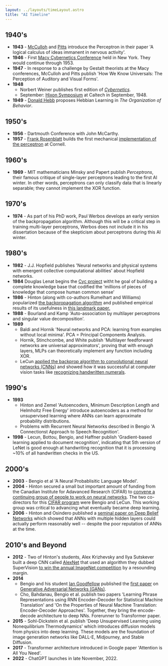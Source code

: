 ```yaml
---
layout: ../layouts/timeLayout.astro
title: "AI Timeline"
---
```

## 1940's
* **1943** - [McCulloh](https://en.wikipedia.org/wiki/Warren_Sturgis_McCulloch) and [Pitts](https://en.wikipedia.org/wiki/Walter_Pitts) introduce the Perceptron in their paper 'A logical calculus of ideas immanent in nervous activity'.
* **1946** - First [Macy Cybernetics Conference](https://en.wikipedia.org/wiki/Macy_conferences#Cybernetics_Conferences) held in New York. They would continue through 1953.
* **1947** - In response to a challenge by Gestalt theorists at the Macy conferences, McCulloh and Pitts publish 'How We Know Universals: The Perception of Auditory and Visual Forms'.
* **1948**
	* Norbert Weiner publishes first edition of [*Cybernetics*](https://en.wikipedia.org/wiki/Cybernetics:_Or_Control_and_Communication_in_the_Animal_and_the_Machine).
	* September: [Hixon Symposium](https://www.lancaster.ac.uk/fas/psych/glossary/hixon_symposium/) at Caltech in September, 1948.
* **1949** - [Donald Hebb](https://en.wikipedia.org/wiki/Donald_O._Hebb) proposes Hebbian Learning in *The Organization of Behavior*.  

## 1950's
* **1956** - Dartmouth Conference with John McCarthy.
* **1957** - [Frank Rosenblatt](https://en.wikipedia.org/wiki/Frank_Rosenblatt) builds the first mechanical [implementation of the perceptron](https://en.wikipedia.org/wiki/Perceptron#Mark_I_Perceptron_machine) at Cornell.


## 1960's
* **1969** - MIT mathematicians Minsky and Papert publish *Perceptrons*, their famous critique of single-layer perceptrons leading to the first AI winter. In other words, perceptrons can only classify data that is linearly separable; they cannot implement the XOR function.

## 1970's
* **1974** - As part of his PhD work, Paul Werbos develops an early version of the backpropagation algorithm. Although this will be a critical step in training multi-layer perceptrons, Werbos does not include it in his dissertation because of the skepticism about perceptrons during this AI winter.


## 1980's
* **1982** - J.J. Hopfield publishes 'Neural networks and physical systems with emergent collective computational abilities' about Hopfield networks.
* **1984** Douglas Lenat begins the [Cyc project](https://en.wikipedia.org/wiki/Cyc) witht he goal of building a complete knowledge base that codified the 'millions of pieces of knowledge that compose human common sense'
* **1986** - Hinton (along with co-authors Rumelhart and Williams) popularized [the backpropagation algorithm](https://en.wikipedia.org/wiki/Backpropagation#History) and published empirical results of its usefulness in [this landmark paper.](https://www.iro.umontreal.ca/~vincentp/ift3395/lectures/backprop_old.pdf)
* **1988** - Bourland and Kamp 'Auto-association by multilayer perceptrons and singular value decomposition'.
* **1989** 
	* Baldi and Hornik 'Neural networks and PCA: learning from examples without local minima'. PCA = Principal Components Analysis.
	* Hornik, Stinchcombe, and White publish 'Multilayer feedforward networks are universal approximators', proving that with enough layers, MLPs can theoretically implement any function including XOR.
	* LeCun [applied the backprop algorithm to convolutional neural networks (CNNs)](https://en.wikipedia.org/wiki/Convolutional_neural_network#Image_recognition_with_CNNs_trained_by_gradient_descent) and showed how it was successful at computer vision tasks like [recognizing handwritten numerals](http://yann.lecun.com/exdb/publis/pdf/lecun-89e.pdf).


## 1990's
* **1993** 
	* Hinton and Zemel 'Autoencoders, Minimum Description Length and Helmholtz Free Energy' introduce autoencoders as a method for unsupervised learning where ANNs can learn approximate probability distributions.
	* Problems with Recurrent Neural Networks described in Bengio 'A Connectionst Approach to Speech Recognition'.
* **1998** - Lecun, Bottou, Bengio, and Haffner publish 'Gradient-based learning applied to document recognition', indicating that 5th version of LeNet is good enough at handwriting recognition that it is processing ~10% of all handwritten checks in the US.

## 2000's
* **2003** - Bengio et al 'A Neural Probablisitic Language Model'.
* **2004** - Hinton secured a small but important amount of funding from the Canadian Institute for Adavanced Research (CIFAR) to [convene a continuing group of people to work on neural networks](https://www.wired.com/2014/01/geoffrey-hinton-deep-learning/). The two co-directors for this [CIFAR program](https://www.cifar.ca/cifarnews/2019/03/27/turing-award-honours-cifar-s-pioneers-of-ai) were Bengio and LeCun. This working group was critical to advancing what eventually became deep learning.
* **2006** - Hinton and Osindero published a [seminal paper on Deep Belief Networks](https://www.cs.toronto.edu/~hinton/absps/fastnc.pdf) which showed that ANNs with multiple hidden layers could actually perform reasonably well -- despite the poor reputation of ANNs at the time. 

## 2010's and Beyond
* **2012** - Two of Hinton's students, Alex Krizhevsky and Ilya Sutskever built a deep CNN called [AlexNet](https://en.wikipedia.org/wiki/AlexNet) that used an algorithm they dubbed SuperVision [to win the annual ImageNet competition](https://papers.nips.cc/paper/4824-imagenet-classification-with-deep-convolutional-neural-networks.pdf) by a resounding margin. 
* **2014** 
	* Bengio and his student [Ian Goodfellow](https://www.theverge.com/2019/4/5/18296473/apple-google-ai-research-poached-ian-goodfellow) published the [first paper](https://arxiv.org/abs/1406.2661) on [Generative Adversarial Networks (GANs)](https://en.wikipedia.org/wiki/Generative_adversarial_network).
	* Cho, Bahdanau, Bengio et al. publish two papers 'Learning Phrase Representations using RNN Encoder–Decoder for Statistical Machine Translation' and 'On the Properties of Neural Machine Translation: Encoder-Decoder Approaches'. Together, they bring the encode-decode architecture to deep NNs. Forerunner to Transformer paper.
* **2015** - Sohl-Dickstein et al. publish 'Deep Unsupervised Learning using Nonequilibrium Thermodynamics' which introduces diffusion models from physics into deep learning. These models are the foundation of image generation networks like DALL-E, Midjourney, and Stable Diffusion.
* **2017** - Transformer architecture introduced in Google paper 'Attention is All You Need'.
* **2022** - ChatGPT launches in late November, 2022.
